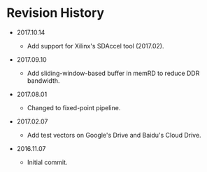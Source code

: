 # Revision History

* 2017.10.14 
	* Add support for Xilinx's SDAccel tool (2017.02).
	
* 2017.09.10
	* Add sliding-window-based buffer in memRD to reduce DDR bandwidth.

* 2017.08.01
	* Changed to fixed-point pipeline.
	
* 2017.02.07
	* Add test vectors on Google's Drive and Baidu's Cloud Drive.
	
* 2016.11.07
	* Initial commit.
